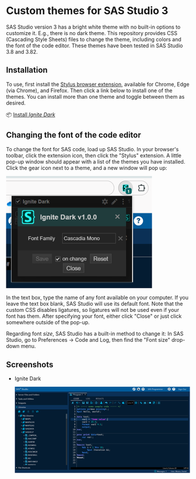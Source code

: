# Custom themes for SAS Studio 3

SAS Studio version 3 has a bright white theme with no built-in options to customize it. E.g., there is no dark theme. This repository provides CSS (Cascading Style Sheets) files to change the theme, including colors and the font of the code editor. These themes have been tested in SAS Studio 3.8 and 3.82.

## Installation

To use, first install the [Stylus browser extension](https://github.com/openstyles/stylus), available for Chrome, Edge (via Chrome), and Firefox. Then click a link below to install one of the themes. You can install more than one theme and toggle between them as desired.

📦 [Install *Ignite Dark*](https://raw.githubusercontent.com/dmuenz/sas-studio3-themes/master/ignite-dark.user.css)

## Changing the font of the code editor

To change the font for SAS code, load up SAS Studio. In your browser's toolbar, click the extension icon, then click the "Stylus" extension. A little pop-up window should appear with a list of the themes you have installed. Click the gear icon next to a theme, and a new window will pop up:

  <img src=".github/screenshots/font-customize.png" alt="Font pop-up" width="400px" />

In the text box, type the name of any font available on your computer. If you leave the text box blank, SAS Studio will use its default font. Note that the custom CSS disables ligatures, so ligatures will not be used even if your font has them. After specifying your font, either click "Close" or just click somewhere outside of the pop-up.

Regarding font *size*, SAS Studio has a built-in method to change it: In SAS Studio, go to Preferences -> Code and Log, then find the "Font size" drop-down menu.

## Screenshots

* Ignite Dark
  
  ![Ignite dark](.github/screenshots/ignite-dark.png)
